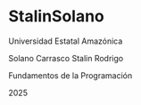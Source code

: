 # StalinSolano
Universidad Estatal Amazónica

Solano Carrasco Stalin Rodrigo

Fundamentos de la Programación

2025
